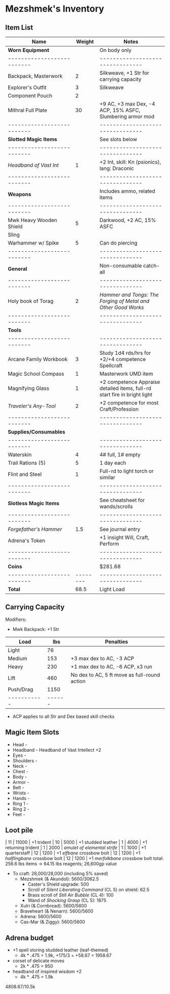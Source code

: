 # Mezshmek's Inventory
## Item List
| Name                     | Weight | Notes
|--------------------------|--------|--------------------------------
| **Worn Equipment**       |        | On body only
|--------------------------|        |--------------------------------
| Backpack, Masterwork     |    2   | Silkweave, +1 Str for carrying capacity
| Explorer's Outfit        |    3   | Silkweave
| Component Pouch          |    2   |
| Mithral Full Plate       |   30   | +9 AC, +3 max Dex, -4 ACP, 15% ASFC, Slumbering armor mod
|--------------------------|        |--------------------------------
| **Slotted Magic Items**  |        | See slots below
|--------------------------|        |--------------------------------
| *Headband of Vast Int*   |    1   | +2 Int, skill: Kn (psionics), lang: Draconic
|--------------------------|        |--------------------------------
| **Weapons**              |        | Includes ammo, related items
|--------------------------|        |--------------------------------
| Mwk Heavy Wooden Shield  |    5   | Darkwood, +2 AC, 15% ASFC
| Sling                    |        |
| Warhammer w/ Spike       |    5   | Can do piercing
|--------------------------|        |--------------------------------
| **General**              |        | Non-consumable catch-all
|--------------------------|        |--------------------------------
| Holy book of Torag       |    2   | *Hammer and Tongs: The Forging of Metal and Other Good Works*
|--------------------------|        |--------------------------------
| **Tools**                |        |
|--------------------------|        |--------------------------------
| Arcane Family Workbook   |    3   | Study 1d4 rds/hrs for +2/+4 competence Spellcraft
| Magic School Compass     |    1   | Masterwork UMD item
| Magnifying Glass         |    1   | +2 competence Appraise detailed items, full-rd start fire in bright light
| *Traveler's Any-Tool*    |    2   | +2 competence for most Craft/Profession
|--------------------------|        |--------------------------------
| **Supplies/Consumables** |        |
|--------------------------|        |--------------------------------
| Waterskin                |    4   | 4# full, 1# empty
| Trail Rations (5)        |    5   | 1 day each
| Flint and Steel          |    1   | Full-rd to light torch or similar
|--------------------------|        |--------------------------------
| **Slotless Magic Items** |        | See cheatsheet for wands/scrolls
|--------------------------|        |--------------------------------
| *Forgefather's Hammer*   |    1.5 | See journal entry
| Adrena's Token           |        | +1 insight Will, Craft, Perform
|--------------------------|        |--------------------------------
| **Coins**                |        | $281.68
|--------------------------|--------|--------------------------------
| **Total**                |   68.5 | Light Load

## Carrying Capacity
Modifiers:
- Mwk Backpack: +1 Str

| Load      | lbs  | Penalties
|-----------|------|------------
| Light     |   76 |
| Medium    |  153 | +3 max dex to AC, -3 ACP
| Heavy     |  230 | +1 max dex to AC, -6 ACP, x3 run
| Lift      |  460 | No dex to AC, 5 ft move as full-round action
| Push/Drag | 1150 |
|-----------|------|
* ACP applies to all Str and Dex based skill checks

## Magic Item Slots
- Head      -
- Headband  - Headband of Vast Intellect +2
- Eyes      -
- Shoulders -
- Neck      -
- Chest     -
- Body      -
- Armor     -
- Belt      -
- Wrists    -
- Hands     -
- Ring 1    -
- Ring 2    -
- Feet      -

## Loot pile
| 11 | 11000  | +1 trident
| 10 |  5000  | +1 studded leather
| 1  |  4000  | +1 returning trident
| 1  |  2000  | *amulet of elemental strife*
| 1  |  1000  | +1 quarterstaff
| 12 |  1200  | +1 *elfbane* crossbow bolt
| 12 |  1200  | +1 *halflingbane* crossbow bolt
| 12 |  1200  | +1 *merfolkbane* crossbow bolt
total: 256.6 lbs items -> 64.15 lbs reagents; 26,600gp value

- To craft: 28,000/28,000 (including 5% saved)
    - Mezshmek (& Akundol): 5600/3062.5
        - Caster's Shield upgrade: 500
        - Scroll of *Silent Liberating Command* (CL 5) on shield: 62.5
        - Brass scroll of *Still Air Bubble* (CL 4): 100
        - Wand of *Shocking Grasp* (CL 5): 1875
    - Xulri (& Cornbread): 5600/5600
    - Braveheart (& Nenarn): 5600/5600
    - Adrena: 5600/5600
    - Cas-Mar (& Ziggy): 5600/5600


## Adrena budget
- +1 spell storing studded leather (leaf-themed)
    - 4k * .475 = 1.9k, +175/3 = +58.67 = 1958.67
- corset of delicate moves
    - 2k * .475 = 950
- headband of inspired wisdom +2
    - 4k * .475 = 1.9k

4808.67/10.5k
